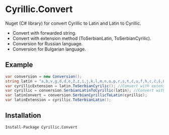 # Cyrillic.Convert
Nuget (C# library) for convert Cyrillic to Latin and Latin to Cyrillic.
- Convert with forwarded string.
- Convert with extension method (ToSerbianLatin, ToSerbianCyrilic).
- Conversion for Russian language.
- Conversion for Bulgarian language.

## Example

```csharp
var conversion = new Conversion();
string latin = "a,b,v,g,d,đ,e,ž,z,i,j,k,l,m,n,o,p,r,s,t,ć,u,f,h,c,č,š,Lj,Nj,Dž,lj,nj,dž"; 
var cyrillicExtension = latin.ToSerbianCyrilic(); //Convert with extension method
var cyrillic = conversion.SerbianLatinToCyrillic(latin); //Convert with forwarded string
var latinConvert = conversion.SerbianCyrillicToLatin(cyrillic);
var latinExtension = cyrillic.ToSerbianLatin();
```

## Installation

` Install-Package Cyrillic.Convert `
